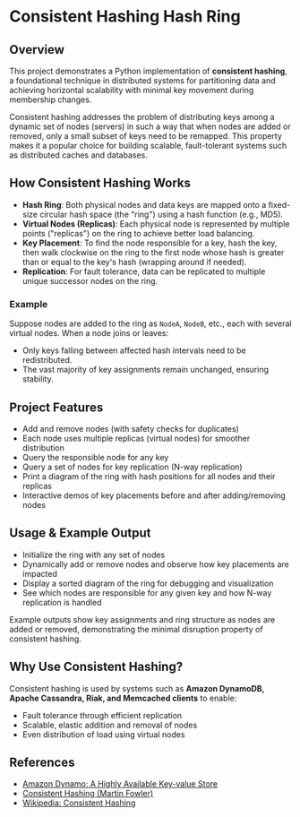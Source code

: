 # Consistent Hashing Hash Ring

## Overview

This project demonstrates a Python implementation of **consistent hashing**, a foundational technique in distributed systems for partitioning data and achieving horizontal scalability with minimal key movement during membership changes.

Consistent hashing addresses the problem of distributing keys among a dynamic set of nodes (servers) in such a way that when nodes are added or removed, only a small subset of keys need to be remapped. This property makes it a popular choice for building scalable, fault-tolerant systems such as distributed caches and databases.

## How Consistent Hashing Works

- **Hash Ring**: Both physical nodes and data keys are mapped onto a fixed-size circular hash space (the "ring") using a hash function (e.g., MD5).
- **Virtual Nodes (Replicas)**: Each physical node is represented by multiple points ("replicas") on the ring to achieve better load balancing.
- **Key Placement**: To find the node responsible for a key, hash the key, then walk clockwise on the ring to the first node whose hash is greater than or equal to the key's hash (wrapping around if needed).
- **Replication**: For fault tolerance, data can be replicated to multiple unique successor nodes on the ring.

### Example

Suppose nodes are added to the ring as `NodeA`, `NodeB`, etc., each with several virtual nodes. When a node joins or leaves:
- Only keys falling between affected hash intervals need to be redistributed.
- The vast majority of key assignments remain unchanged, ensuring stability.

## Project Features

- Add and remove nodes (with safety checks for duplicates)
- Each node uses multiple replicas (virtual nodes) for smoother distribution
- Query the responsible node for any key
- Query a set of nodes for key replication (N-way replication)
- Print a diagram of the ring with hash positions for all nodes and their replicas
- Interactive demos of key placements before and after adding/removing nodes

## Usage & Example Output

- Initialize the ring with any set of nodes
- Dynamically add or remove nodes and observe how key placements are impacted
- Display a sorted diagram of the ring for debugging and visualization
- See which nodes are responsible for any given key and how N-way replication is handled

Example outputs show key assignments and ring structure as nodes are added or removed, demonstrating the minimal disruption property of consistent hashing.

## Why Use Consistent Hashing?

Consistent hashing is used by systems such as **Amazon DynamoDB, Apache Cassandra, Riak, and Memcached clients** to enable:
- Fault tolerance through efficient replication
- Scalable, elastic addition and removal of nodes
- Even distribution of load using virtual nodes

## References

- [Amazon Dynamo: A Highly Available Key-value Store](https://www.allthingsdistributed.com/files/amazon-dynamo-sosp2007.pdf)
- [Consistent Hashing (Martin Fowler)](https://martinfowler.com/articles/consistent-hashing.html)
- [Wikipedia: Consistent Hashing](https://en.wikipedia.org/wiki/Consistent_hashing)